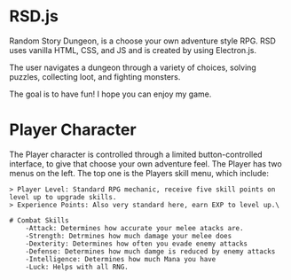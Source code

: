 # RSD.js
 Random Story Dungeon, is a choose your own adventure style RPG. RSD uses vanilla HTML, CSS, and JS and is created by using Electron.js.

  The user navigates a dungeon through a variety of choices, solving puzzles, collecting loot, and fighting monsters.

  The goal is to have fun! I hope you can enjoy my game.

# Player Character
 The Player character is controlled through a limited button-controlled interface, to give that choose your own adventure feel. 
 The Player has two menus on the left.
 The top one is the Players skill menu, which include:

    > Player Level: Standard RPG mechanic, receive five skill points on level up to upgrade skills.
    > Experience Points: Also very standard here, earn EXP to level up.\

    # Combat Skills
        -Attack: Determines how accurate your melee atacks are.
        -Strength: Detrmines how much damage your melee does
        -Dexterity: Determines how often you evade enemy attacks
        -Defense: Determines how much damge is reduced by enemy attacks
        -Intelligence: Determines how much Mana you have 
        -Luck: Helps with all RNG.
